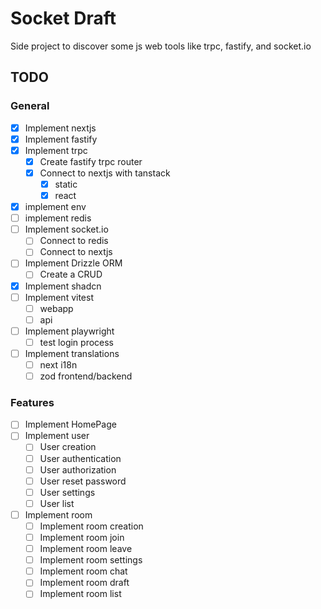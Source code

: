 # Socket Draft

Side project to discover some js web tools like trpc, fastify, and socket.io

## TODO

### General

- [x] Implement nextjs
- [x] Implement fastify
- [x] Implement trpc
  - [x] Create fastify trpc router
  - [x] Connect to nextjs with tanstack
    - [x] static
    - [x] react
- [x] implement env
- [ ] implement redis
- [ ] Implement socket.io
  - [ ] Connect to redis
  - [ ] Connect to nextjs
- [ ] Implement Drizzle ORM
  - [ ] Create a CRUD
- [x] Implement shadcn
- [ ] Implement vitest
  - [ ] webapp
  - [ ] api
- [ ] Implement playwright
  - [ ] test login process
- [ ] Implement translations
  - [ ] next i18n
  - [ ] zod frontend/backend

### Features

- [ ] Implement HomePage
- [ ] Implement user
  - [ ] User creation
  - [ ] User authentication
  - [ ] User authorization
  - [ ] User reset password
  - [ ] User settings
  - [ ] User list
- [ ] Implement room
  - [ ] Implement room creation
  - [ ] Implement room join
  - [ ] Implement room leave
  - [ ] Implement room settings
  - [ ] Implement room chat
  - [ ] Implement room draft
  - [ ] Implement room list
